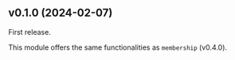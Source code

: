 ## v0.1.0 (2024-02-07)

First release.

This module offers the same functionalities as `membership` (v0.4.0).
